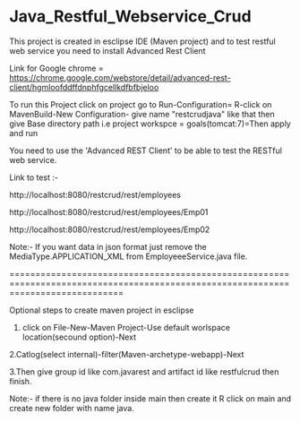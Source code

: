 # Java_Restful_Webservice_Crud

This project is created in esclipse IDE (Maven project) and to test restful web service you need to install Advanced Rest Client

Link for Google chrome = https://chrome.google.com/webstore/detail/advanced-rest-client/hgmloofddffdnphfgcellkdfbfbjeloo


To run this Project click on project go to Run-Configuration= R-click on MavenBuild-New Configuration- give name "restcrudjava" like that then
give Base directory path  i.e project workspce = goals(tomcat:7)=Then apply and run

You need to use the 'Advanced REST Client' to be able to test the RESTful web service.

Link to test :-

http://localhost:8080/restcrud/rest/employees

http://localhost:8080/restcrud/rest/employees/Emp01

http://localhost:8080/restcrud/rest/employees/Emp02


Note:- 
If you want data in json format just remove the MediaType.APPLICATION_XML from EmployeeeService.java file.

==================================================================================================================================


Optional steps to create maven project in esclipse

1. click on File-New-Maven Project-Use default worlspace location(secound option)-Next

2.Catlog(select internal)-filter(Maven-archetype-webapp)-Next

3.Then give group id like com.javarest and artifact id like restfulcrud then finish.

Note:- if there is no java folder inside main then create it R click on main and create new folder with name java.
